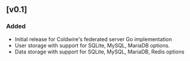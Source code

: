 ## [v0.1]
### Added
- Initial release for Coldwire's federated server Go implementation
- User storage with support for SQLite, MySQL, MariaDB options.
- Data storage with support for SQLite, MySQL, MariaDB, Redis options

